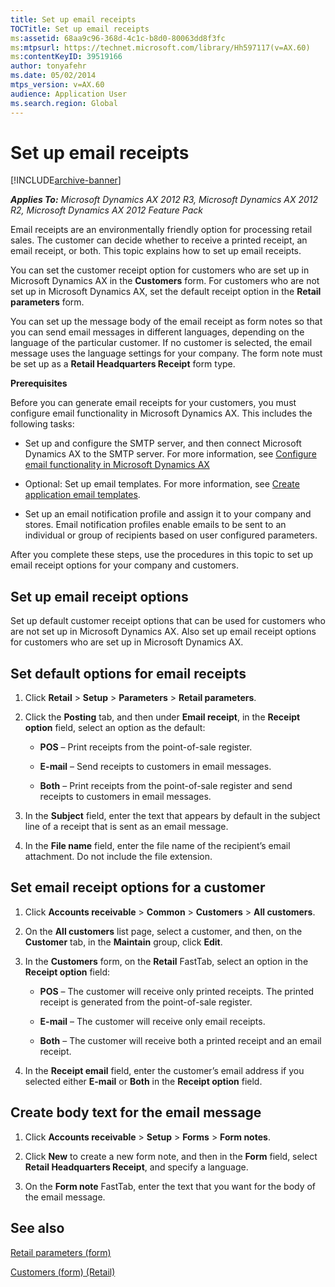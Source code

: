 ```yaml
---
title: Set up email receipts
TOCTitle: Set up email receipts
ms:assetid: 68aa9c96-368d-4c1c-b8d0-80063dd8f3fc
ms:mtpsurl: https://technet.microsoft.com/library/Hh597117(v=AX.60)
ms:contentKeyID: 39519166
author: tonyafehr
ms.date: 05/02/2014
mtps_version: v=AX.60
audience: Application User
ms.search.region: Global
---
```


# Set up email receipts 


[!INCLUDE[archive-banner](includes/archive-banner.md)]


_**Applies To:** Microsoft Dynamics AX 2012 R3, Microsoft Dynamics AX 2012 R2, Microsoft Dynamics AX 2012 Feature Pack_

Email receipts are an environmentally friendly option for processing retail sales. The customer can decide whether to receive a printed receipt, an email receipt, or both. This topic explains how to set up email receipts.

You can set the customer receipt option for customers who are set up in Microsoft Dynamics AX in the **Customers** form. For customers who are not set up in Microsoft Dynamics AX, set the default receipt option in the **Retail parameters** form.

You can set up the message body of the email receipt as form notes so that you can send email messages in different languages, depending on the language of the particular customer. If no customer is selected, the email message uses the language settings for your company. The form note must be set up as a **Retail Headquarters Receipt** form type.

**Prerequisites**

Before you can generate email receipts for your customers, you must configure email functionality in Microsoft Dynamics AX. This includes the following tasks:

  - Set up and configure the SMTP server, and then connect Microsoft Dynamics AX to the SMTP server. For more information, see [Configure email functionality in Microsoft Dynamics AX](configure-email-functionality-in-microsoft-dynamics-ax.md)

  - Optional: Set up email templates. For more information, see [Create application email templates](create-application-email-templates.md).

  - Set up an email notification profile and assign it to your company and stores. Email notification profiles enable emails to be sent to an individual or group of recipients based on user configured parameters.

After you complete these steps, use the procedures in this topic to set up email receipt options for your company and customers.

## Set up email receipt options

Set up default customer receipt options that can be used for customers who are not set up in Microsoft Dynamics AX. Also set up email receipt options for customers who are set up in Microsoft Dynamics AX.

## Set default options for email receipts

1.  Click **Retail** \> **Setup** \> **Parameters** \> **Retail parameters**.

2.  Click the **Posting** tab, and then under **Email receipt**, in the **Receipt option** field, select an option as the default:
    
      - **POS** – Print receipts from the point-of-sale register.
    
      - **E-mail** – Send receipts to customers in email messages.
    
      - **Both** – Print receipts from the point-of-sale register and send receipts to customers in email messages.

3.  In the **Subject** field, enter the text that appears by default in the subject line of a receipt that is sent as an email message.

4.  In the **File name** field, enter the file name of the recipient’s email attachment. Do not include the file extension.

## Set email receipt options for a customer

1.  Click **Accounts receivable** \> **Common** \> **Customers** \> **All customers**.

2.  On the **All customers** list page, select a customer, and then, on the **Customer** tab, in the **Maintain** group, click **Edit**.

3.  In the **Customers** form, on the **Retail** FastTab, select an option in the **Receipt option** field:
    
      - **POS** – The customer will receive only printed receipts. The printed receipt is generated from the point-of-sale register.
    
      - **E-mail** – The customer will receive only email receipts.
    
      - **Both** – The customer will receive both a printed receipt and an email receipt.

4.  In the **Receipt email** field, enter the customer’s email address if you selected either **E-mail** or **Both** in the **Receipt option** field.

## Create body text for the email message

1.  Click **Accounts receivable** \> **Setup** \> **Forms** \> **Form notes**.

2.  Click **New** to create a new form note, and then in the **Form** field, select **Retail Headquarters Receipt**, and specify a language.

3.  On the **Form note** FastTab, enter the text that you want for the body of the email message.

## See also

[Retail parameters (form)](https://technet.microsoft.com/library/hh597194\(v=ax.60\))

[Customers (form) (Retail)](https://technet.microsoft.com/library/hh597207\(v=ax.60\))

  


